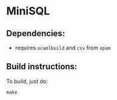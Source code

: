 # MiniSQL

## Dependencies:

- requires `ocamlbuild` and `csv` from `opam`

## Build instructions:

To build, just do: 

```
make
```
